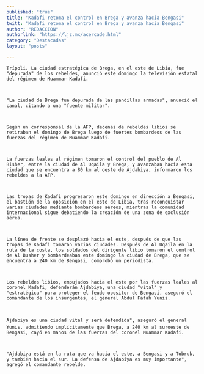 ```yaml
---
published: "true"
title: "Kadafi retoma el control en Brega y avanza hacia Bengasi"
twitt: "Kadafi retoma el control en Brega y avanza hacia Bengasi"
author: "REDACCION"
authorlink: "https://ljz.mx/acercade.html"
category: "Destacadas"
layout: "posts"

---
```



  
    Trípoli. La ciudad estratégica de Brega, en el este de Libia, fue "depurada" de los rebeldes, anunció este domingo la televisión estatal del régimen de Muammar Kadafi.
  
  
  
    "La ciudad de Brega fue depurada de las pandillas armadas", anunció el canal, citando a una "fuente militar".
  
  
  
    Según un corresponsal de la AFP, decenas de rebeldes libios se retiraban el domingo de Brega luego de fuertes bombardeos de las fuerzas del régimen de Muammar Kadafi.
  
  
  
    La fuerzas leales al régimen tomaron el control del pueblo de Al Bisher, entre la ciudad de Al Uqaila y Brega, y avanzaban hacia esta ciudad que se encuentra a 80 km al oeste de Ajdabiya, informaron los rebeldes a la AFP.
  
  
  
    Las tropas de Kadafi progresaron este domingo en dirección a Bengasi, el bastión de la oposición en el este de Libia, tras reconquistar varias ciudades mediante bombardeos aéreos, mientras la comunidad internacional sigue debatiendo la creación de una zona de exclusión aérea.
  
  
  
    La línea de frente se desplazó hacia el este, después de que las tropas de Kadafi tomaran varias ciudades. Después de Al Uqaila en la ruta de la costa, los soldados del dirigente libio tomaron el control de Al Busher y bombardeaban este domingo la ciudad de Brega, que se encuentra a 240 km de Bengasi, comprobó un periodista.
  
  
  
    Los rebeldes libios, empujados hacia el este por las fuerzas leales al coronel Kadafi, defenderán Ajdabiya, una ciudad "vital" y "estratégica" para proteger el feudo opositor de Bengasi, aseguró el comandante de los insurgentes, el general Abdul Fatah Yunis.
  
  
  
    Ajdabiya es una ciudad vital y será defendida", aseguró el general Yunis, admitiendo implícitamente que Brega, a 240 km al suroeste de Bengasi, cayó en manos de las fuerzas del coronel Muammar Kadafi.
  
  
  
    "Ajdabiya está en la ruta que va hacia el este, a Bengasi y a Tobruk, y también hacia el sur. La defensa de Ajdabiya es muy importante", agregó el comandante rebelde.
  

